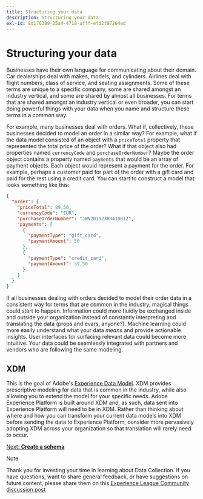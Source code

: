 ```yaml
---
title: Structuring your data
description: Structuring your data
exl-id: 8d176389-25a4-4718-afff-efd2f87204ed
---
```

# Structuring your data

Businesses have their own language for communicating about their domain. Car dealerships deal with makes, models, and cylinders. Airlines deal with flight numbers, class of service, and seating assignments. Some of these terms are unique to a specific company, some are shared amongst an industry vertical, and some are shared by almost all businesses. For terms that are shared amongst an industry vertical or even broader, you can start doing powerful things with your data when you name and structure these terms in a common way.

For example, many businesses deal with orders. What if, collectively, these businesses decided to model an order in a similar way? For example, what if the data model consisted of an object with a `priceTotal` property that represented the total price of the order? What if that object also had properties named `currencyCode` and `purchaseOrderNumber`? Maybe the order object contains a property named `payments` that would be an array of payment objects. Each object would represent a payment for the order. For example, perhaps a customer paid for part of the order with a gift card and paid for the rest using a credit card. You can start to construct a model that looks something like this:

```json
{
  "order": {
    "priceTotal": 89.50,
    "currencyCode": "EUR",
    "purchaseOrderNumber": "JWN20192388410012",
    "payments": [
      {
        "paymentType": "gift_card",
        "paymentAmount": 50
      },
      {
        "paymentType": "credit_card",
        "paymentAmount": 39.50
      }
    ]
  }
}
```

If all businesses dealing with orders decided to model their order data in a consistent way for terms that are common in the industry, magical things could start to happen. Information could more fluidly be exchanged inside and outside your organization instead of constantly interpreting and translating the data (props and evars, anyone?). Machine learning could more easily understand what your data _means_ and provide actionable insights. User interfaces for surfacing relevant data could become more intuitive. Your data could be seamlessly integrated with partners and vendors who are following the same modeling.

## XDM

This is the goal of Adobe's [Experience Data Model](https://business.adobe.com/products/experience-platform/experience-data-model.html). XDM provides prescriptive modeling for data that is common in the industry, while also allowing you to extend the model for your specific needs. Adobe Experience Platform is built around XDM and, as such, data sent into Experience Platform will need to be in XDM. Rather than thinking about where and how you can transform your current data models into XDM before sending the data to Experience Platform, consider more pervasively adopting XDM across your organization so that translation will rarely need to occur.

[Next: **Create a schema**](configure-the-server/create-a-schema.md)

>[!NOTE]
>
>Thank you for investing your time in learning about Data Collection. If you have questions, want to share general feedback, or have suggestions on future content, please share them on this [Experience League Community discussion post](https://experienceleaguecommunities.adobe.com/t5/adobe-experience-platform-launch/tutorial-discussion-implement-adobe-experience-cloud-with-web/td-p/444996)
